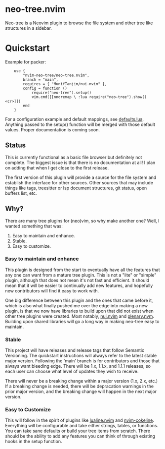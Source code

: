# neo-tree.nvim 

Neo-tree is a Neovim plugin to browse the file system and other tree like
structures in a sidebar. 

# Quickstart

Example for packer:
```
    use {
        "nvim-neo-tree/neo-tree.nvim",
        branch = "main",
        requires = { "MunifTanjim/nui.nvim" },
        config = function ()
            require("neo-tree").setup()
            vim.cmd([[nnoremap \ :lua require("neo-tree").show()<cr>]])
        end
    }
```

For a configuration example and default mappings, see [defaults.lua](https://github.com/nvim-neo-tree/neo-tree.nvim/blob/main/lua/neo-tree/defaults.lua).
Anything passed to the setup() function will be merged with those default values.
Proper documentation is coming soon.

## Status

This is currently functional as a basic file browser but definitely not
complete. The biggest issue is that there is no documentation at all! I plan on
adding that when I get close to the first release.

The first version of this plugin will provide a source for the file system and
establish the interface for other sources. Other sources that may include things
like tags, treesitter or lsp document structures, git status, open buffers 
list, etc.

## Why?

There are many tree plugins for (neo)vim, so why make another one? Well, I
wanted something that was:

1. Easy to maintain and enhance.
2. Stable.
3. Easy to customize.

### Easy to maintain and enhance

This plugin is designed from the start to eventually have all the features that 
any one can want from a mature tree plugin. This is not a "lite" or "simple"
plugin, although that does not mean it's not fast and efficient. It should mean
that it will be easier to continually add new features, and hopefully new
contributors will find it easy to work with.

One big difference between this plugin and the ones that came before it, which
is also what finally pushed me over the edge into making a new plugin, is that
we now have libraries to build upon that did not exist when other tree plugins
were created. Most notably, [nui.nvim](https://github.com/MunifTanjim/nui.nvim)
and [plenary.nvm](https://github.com/nvim-lua/plenary.nvim). Building upon
shared libraries will go a long way in making neo-tree easy to maintain.

### Stable

This project will have releases and release tags that follow Semantic
Versioning. The quickstart instructions will always refer to the latest stable
major version. Following the 'main' branch is for contributors and those that
always want bleeding edge. There will be 1.x, 1.1.x, and 1.1.1 releases, so each
user can choose what level of updates they wish to receive.

There will never be a breaking change within a major version (1.x, 2.x, etc.) If
a breaking change is needed, there will be depracation warnings in the prior
major version, and the breaking change will happen in the next major version.

### Easy to Customize

This will follow in the spirit of plugins like
[lualine.nvim](https://github.com/nvim-lualine/lualine.nvim) and
[nvim-cokeline](https://github.com/noib3/nvim-cokeline). Everything will be
configurable and take either strings, tables, or functions. You can take sane
defaults or build your tree items from scratch. There should be the ability to
add any features you can think of through existing hooks in the setup function.
